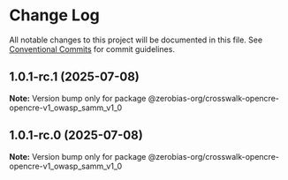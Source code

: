 # Change Log

All notable changes to this project will be documented in this file.
See [Conventional Commits](https://conventionalcommits.org) for commit guidelines.

## 1.0.1-rc.1 (2025-07-08)

**Note:** Version bump only for package @zerobias-org/crosswalk-opencre-opencre-v1_owasp_samm_v1_0





## 1.0.1-rc.0 (2025-07-08)

**Note:** Version bump only for package @zerobias-org/crosswalk-opencre-opencre-v1_owasp_samm_v1_0
